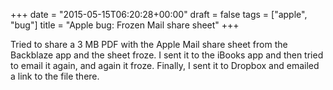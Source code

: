 +++
date = "2015-05-15T06:20:28+00:00"
draft = false
tags = ["apple", "bug"]
title = "Apple bug: Frozen Mail share sheet"
+++
<p>Tried to share a 3 MB PDF with the Apple Mail share sheet from the Backblaze app and the sheet froze. I sent it to the iBooks app and then tried to email it again, and again it froze. Finally, I sent it to Dropbox and emailed a link to the file there.</p>
